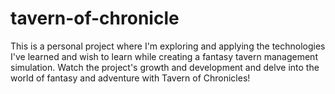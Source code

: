 # tavern-of-chronicle
This is a personal project where I'm exploring and applying the technologies I've learned and wish to learn while creating a fantasy tavern management simulation. Watch the project's growth and development and delve into the world of fantasy and adventure with Tavern of Chronicles!


